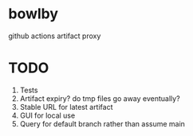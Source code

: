 # bowlby

github actions artifact proxy

# TODO

 1. Tests
 1. Artifact expiry? do tmp files go away eventually?
 1. Stable URL for latest artifact
 1. GUI for local use
 1. Query for default branch rather than assume main
